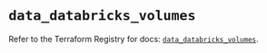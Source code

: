 # `data_databricks_volumes`

Refer to the Terraform Registry for docs: [`data_databricks_volumes`](https://registry.terraform.io/providers/databricks/databricks/1.49.1/docs/data-sources/volumes).
